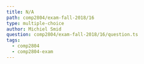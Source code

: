 ```yaml
---
title: N/A
path: comp2804/exam-fall-2018/16
type: multiple-choice
author: Michiel Smid
question: comp2804/exam-fall-2018/16/question.ts
tags:
  - comp2804
  - comp2804-exam
---
```

